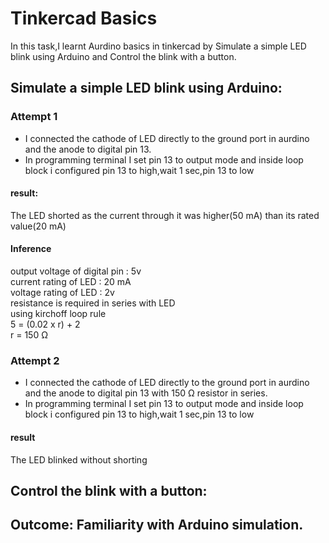 # Tinkercad Basics
In this task,I learnt Aurdino basics in tinkercad by Simulate a simple LED blink using Arduino and Control the blink with a button.


## Simulate a simple LED blink using Arduino:

### Attempt 1
- I connected the cathode of LED directly to the ground port in aurdino and the anode to digital pin 13.
- In programming terminal I set pin 13 to output mode and inside loop block i configured pin 13 to high,wait 1 sec,pin 13 to low
####   result:
The LED shorted as the current through it was higher(50 mA) than its rated value(20 mA)<br>
####   Inference
output voltage of digital pin : 5v<br>
current rating of LED : 20 mA<br>
voltage rating of LED : 2v<br>
resistance is required in series with LED<br>
using kirchoff loop rule<br>
5 = (0.02 x r) + 2<br>
r = 150 Ω<br>

### Attempt 2
- I connected the cathode of LED directly to the ground port in aurdino and the anode to digital pin 13 with 150 Ω resistor in series.
- In programming terminal I set pin 13 to output mode and inside loop block i configured pin 13 to high,wait 1 sec,pin 13 to low
#### result
  The LED blinked without shorting
 
## Control the blink with a button:
  


## Outcome: Familiarity with Arduino simulation.
